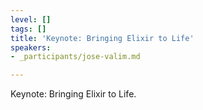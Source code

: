 ```yaml
---
level: []
tags: []
title: 'Keynote: Bringing Elixir to Life'
speakers:
- _participants/jose-valim.md

---
```

Keynote: Bringing Elixir to Life.